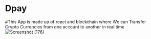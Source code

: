 # Dpay
#This App is made up of react and blockchain where We can Transfer Crypto Currencies from one account to another in real time
![Screenshot (176)](https://user-images.githubusercontent.com/74817931/190885849-ddbd5379-cbc3-4082-ae4f-937375d940ef.png)
